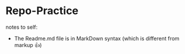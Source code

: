 Repo-Practice
=============

notes to self:
- The Readme.md file is in MarkDown syntax (which is different from markup :+1:)

